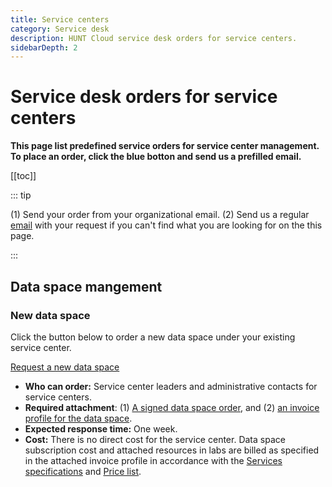 ```yaml
---
title: Service centers
category: Service desk
description: HUNT Cloud service desk orders for service centers.
sidebarDepth: 2
---
```


# Service desk orders for service centers

**This page list predefined service orders for service center management. To place an order, click the blue botton and send us a prefilled email.**

[[toc]]

::: tip

(1) Send your order from your organizational email. (2) Send us a regular [email](/contact) with your request if you can't find what you are looking for on the this page.

:::



## Data space mangement

### New data space

Click the button below to order a new data space under your existing service center.

<div class="home" style="padding: 0px;"><div class="hero">
<p class="action">
  <a href="mailto:cloud.support+hunt-cloud-request@hunt.ntnu.no?subject=New%20data%20space%20-%20%7Bservice%20center%20name%7D&body=Hi%20HUNT%20Cloud%20team%2C%0A%0AI%20would%20like%20to%20request%20a%20new%20data%20space%20under%20our%20service%20center.%0A%0AI%20have%20attached%20a%20signed%20data%20space%20agreement%20to%20this%20email.%20%0A%0AI%20am%20looking%20forward%20to%20an%20email%20verification%20on%20the%20data%20space%20registration%20so%20we%20can%20start%20to%20order%20our%20labs.%0A%0ABest%2C" class="nav-link external action-button">
    Request a new data space
  </a>
</p></div></div>

* **Who can order:** Service center leaders and administrative contacts for service centers.
* **Required attachment**: (1) [A signed data space order](/agreements/downloads/#data-space-order), and (2) [an invoice profile for the data space](/agreements/downloads/#invoice-profile).
* **Expected response time:** One week.
* **Cost:** There is no direct cost for the service center. Data space subscription cost and attached resources in labs are billed as specified in the attached invoice profile in accordance with the [Services specifications](/services/specifications/) and [Price list](/prices/pricelist/).

